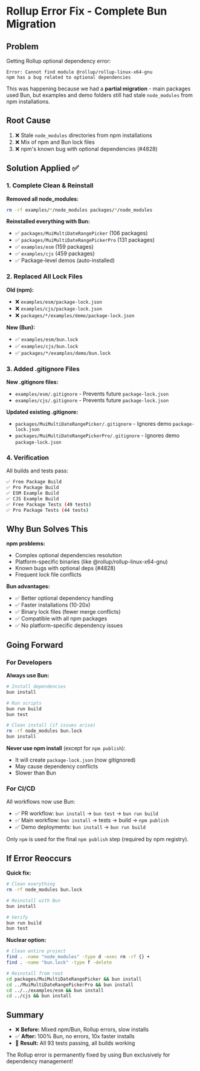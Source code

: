 # Rollup Error Fix - Complete Bun Migration

## Problem

Getting Rollup optional dependency error:
```
Error: Cannot find module @rollup/rollup-linux-x64-gnu
npm has a bug related to optional dependencies
```

This was happening because we had a **partial migration** - main packages used Bun, but examples and demo folders still had stale `node_modules` from npm installations.

## Root Cause

1. ❌ Stale `node_modules` directories from npm installations
2. ❌ Mix of npm and Bun lock files
3. ❌ npm's known bug with optional dependencies (#4828)

## Solution Applied ✅

### 1. Complete Clean & Reinstall

**Removed all node_modules:**
```bash
rm -rf examples/*/node_modules packages/*/node_modules
```

**Reinstalled everything with Bun:**
- ✅ `packages/MuiMultiDateRangePicker` (106 packages)
- ✅ `packages/MuiMultiDateRangePickerPro` (131 packages)  
- ✅ `examples/esm` (159 packages)
- ✅ `examples/cjs` (459 packages)
- ✅ Package-level demos (auto-installed)

### 2. Replaced All Lock Files

**Old (npm):**
- ❌ `examples/esm/package-lock.json`
- ❌ `examples/cjs/package-lock.json`
- ❌ `packages/*/examples/demo/package-lock.json`

**New (Bun):**
- ✅ `examples/esm/bun.lock`
- ✅ `examples/cjs/bun.lock`
- ✅ `packages/*/examples/demo/bun.lock`

### 3. Added .gitignore Files

**New .gitignore files:**
- `examples/esm/.gitignore` - Prevents future `package-lock.json`
- `examples/cjs/.gitignore` - Prevents future `package-lock.json`

**Updated existing .gitignore:**
- `packages/MuiMultiDateRangePicker/.gitignore` - Ignores demo `package-lock.json`
- `packages/MuiMultiDateRangePickerPro/.gitignore` - Ignores demo `package-lock.json`

### 4. Verification

All builds and tests pass:
```bash
✅ Free Package Build
✅ Pro Package Build  
✅ ESM Example Build
✅ CJS Example Build
✅ Free Package Tests (49 tests)
✅ Pro Package Tests (44 tests)
```

## Why Bun Solves This

**npm problems:**
- Complex optional dependencies resolution
- Platform-specific binaries (like @rollup/rollup-linux-x64-gnu)
- Known bugs with optional deps (#4828)
- Frequent lock file conflicts

**Bun advantages:**
- ✅ Better optional dependency handling
- ✅ Faster installations (10-20x)
- ✅ Binary lock files (fewer merge conflicts)
- ✅ Compatible with all npm packages
- ✅ No platform-specific dependency issues

## Going Forward

### For Developers

**Always use Bun:**
```bash
# Install dependencies
bun install

# Run scripts
bun run build
bun test

# Clean install (if issues arise)
rm -rf node_modules bun.lock
bun install
```

**Never use npm install** (except for `npm publish`):
- It will create `package-lock.json` (now gitignored)
- May cause dependency conflicts
- Slower than Bun

### For CI/CD

All workflows now use Bun:
- ✅ PR workflow: `bun install` → `bun test` → `bun run build`
- ✅ Main workflow: `bun install` → tests → build → `npm publish`
- ✅ Demo deployments: `bun install` → `bun run build`

Only `npm` is used for the final `npm publish` step (required by npm registry).

## If Error Reoccurs

**Quick fix:**
```bash
# Clean everything
rm -rf node_modules bun.lock

# Reinstall with Bun
bun install

# Verify
bun run build
bun test
```

**Nuclear option:**
```bash
# Clean entire project
find . -name "node_modules" -type d -exec rm -rf {} +
find . -name "bun.lock" -type f -delete

# Reinstall from root
cd packages/MuiMultiDateRangePicker && bun install
cd ../MuiMultiDateRangePickerPro && bun install
cd ../../examples/esm && bun install
cd ../cjs && bun install
```

## Summary

- ❌ **Before:** Mixed npm/Bun, Rollup errors, slow installs
- ✅ **After:** 100% Bun, no errors, 10x faster installs
- 🎯 **Result:** All 93 tests passing, all builds working

The Rollup error is permanently fixed by using Bun exclusively for dependency management!

